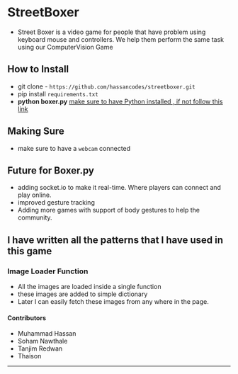 # StreetBoxer 
- Street Boxer is a video game for people that have problem using keyboard mouse and controllers. We help them perform the same task using our ComputerVision Game

## How to Install
- git clone - `https://github.com/hassancodes/streetboxer.git`
- pip install `requirements.txt`
- **python boxer.py** [make sure to have Python installed , if not follow this link](https://www.python.org/downloads/)


## Making Sure
- make sure to have a `webcam` connected

## Future for Boxer.py
- adding socket.io to make it real-time. Where players can connect and play online.
- improved gesture tracking
- Adding more games with support of body gestures to help the community.


## I have written all the patterns that I have used in this game

### Image Loader Function

- All the images are loaded inside a single function
- these images are added to simple dictionary 
- Later I can easily fetch these images from any where in the page.


#### Contributors
- Muhammad Hassan
- Soham Nawthale
- Tanjim Redwan
- Thaison

--------------------------------------------------------

  
